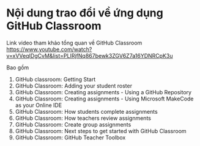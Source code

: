 
# Nội dung trao đổi về ứng dụng GitHub Classroom


Link video tham khảo tổng quan về GitHub Classroom
https://www.youtube.com/watch?v=xVVeqIDgCvM&list=PLIRjfNq867bewk3ZGV6Z7a16YDNRCpK3u

Bao gồm 
1. GitHub classroom: Getting Start
2. GitHub Classroom: Adding your student roster
3. GitHub Classroom: Creating assignments - Using a GitHub Repository
4. GitHub Classroom: Creating assignments - Using Microsoft MakeCode as your Online IDE
5. GitHub Classroom: How students complete assignments
6. GitHub Classroom: How teachers review assignments
7. GitHub Classroom: Create group assignments
8. GitHub Classroom: Next steps to get started with GitHub Classroom
9. GitHub Classroom: GitHub Teacher Toolbox


